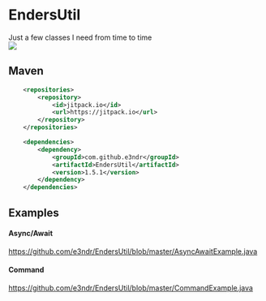 # EndersUtil
Just a few classes I need from time to time  
[![](https://jitpack.io/v/e3ndr/EndersUtil.svg)](https://jitpack.io/#e3ndr/EndersUtil)  
  
## Maven  
```xml
    <repositories>
        <repository>
            <id>jitpack.io</id>
            <url>https://jitpack.io</url>
        </repository>
    </repositories>

    <dependencies>
        <dependency>
            <groupId>com.github.e3ndr</groupId>
            <artifactId>EndersUtil</artifactId>
            <version>1.5.1</version>
        </dependency>
    </dependencies>
```  
  
## Examples  
#### Async/Await  
https://github.com/e3ndr/EndersUtil/blob/master/AsyncAwaitExample.java  
  
#### Command  
https://github.com/e3ndr/EndersUtil/blob/master/CommandExample.java  
